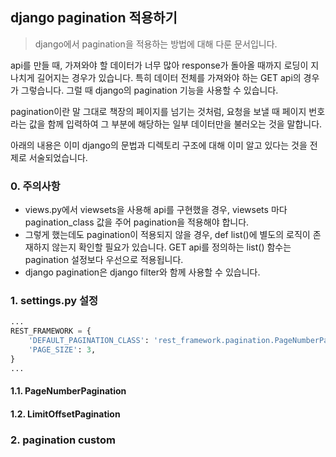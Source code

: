 ## django pagination 적용하기

> django에서 pagination을 적용하는 방법에 대해 다룬 문서입니다.

api를 만들 때, 가져와야 할 데이터가 너무 많아 response가 돌아올 때까지 로딩이 지나치게 길어지는 경우가 있습니다. 특히 데이터 전체를 가져와야 하는 GET api의 경우가 그렇습니다. 그럴 때 django의 pagination 기능을 사용할 수 있습니다. 

pagination이란 말 그대로 책장의 페이지를 넘기는 것처럼, 요청을 보낼 때 페이지 번호라는 값을 함께 입력하여 그 부분에 해당하는 일부 데이터만을 불러오는 것을 말합니다.

아래의 내용은 이미 django의 문법과 디렉토리 구조에 대해 이미 알고 있다는 것을 전제로 서술되었습니다.

### 0. 주의사항

-  views.py에서 viewsets을 사용해 api를 구현했을 경우, viewsets 마다 pagination_class 값을 주어 pagination을 적용해야 합니다.
- 그렇게 했는데도 pagination이 적용되지 않을 경우, def list()에 별도의 로직이 존재하지 않는지 확인할 필요가 있습니다.  GET api를 정의하는 list() 함수는 pagination 설정보다 우선으로 적용됩니다. 
- django pagination은 django filter와 함께 사용할 수 있습니다.  

### 1. settings.py 설정

```python
...
REST_FRAMEWORK = {
    'DEFAULT_PAGINATION_CLASS': 'rest_framework.pagination.PageNumberPagination',
    'PAGE_SIZE': 3,
}
...
```

#### 1.1. PageNumberPagination

#### 1.2. LimitOffsetPagination



### 2. pagination custom

